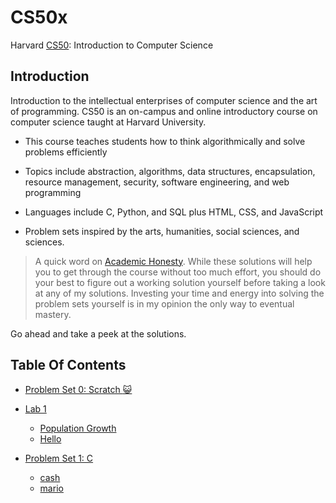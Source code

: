 # CS50x
Harvard [CS50](https://cs50.harvard.edu/x/2021/): Introduction to Computer Science

## Introduction 
Introduction to the intellectual enterprises of computer science and the art of programming. CS50 is an on-campus and online introductory course on computer science taught at Harvard University. 

- This course teaches students how to think algorithmically and solve problems efficiently

- Topics include abstraction, algorithms, data structures, encapsulation, resource management, security, software engineering, and web programming
- Languages include C, Python, and SQL plus HTML, CSS, and JavaScript
- Problem sets inspired by the arts, humanities, social sciences, and sciences.



> A quick word on [Academic Honesty](https://cs50.harvard.edu/x/2021/honesty/). While these solutions will help you to get through the course without too much effort, you should do your best to figure out a working solution yourself before taking a look at any of my solutions. Investing your time and energy into solving the problem sets yourself is in my opinion the only way to eventual mastery.

Go ahead and take a peek at the solutions.

## Table Of Contents
- [Problem Set 0: Scratch :smiley_cat:](https://scratch.mit.edu/projects/520953092)

- [Lab 1](/week%201/)
  - [Population Growth](/week%201/lab1/population/)
  - [Hello](/week%201/lab1/hello/)

- [Problem Set 1: C](/week%201/pset1/)
  - [cash](/week%201/pset1/cash/)
  - [mario](/week%201/pset1/mario/)
